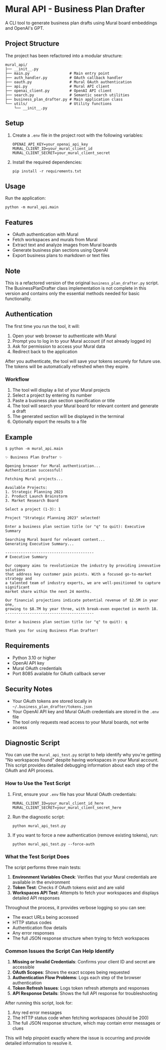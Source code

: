 # Mural API - Business Plan Drafter

A CLI tool to generate business plan drafts using Mural board embeddings and OpenAI's GPT.

## Project Structure

The project has been refactored into a modular structure:

```
mural_api/
├── __init__.py
├── main.py                  # Main entry point
├── auth_handler.py          # OAuth callback handler
├── oauth.py                 # Mural OAuth authentication
├── api.py                   # Mural API client
├── openai_client.py         # OpenAI API client
├── search.py                # Semantic search utilities
├── business_plan_drafter.py # Main application class
└── utils/                   # Utility functions
    └── __init__.py
```

## Setup

1. Create a `.env` file in the project root with the following variables:
   ```
   OPENAI_API_KEY=your_openai_api_key
   MURAL_CLIENT_ID=your_mural_client_id
   MURAL_CLIENT_SECRET=your_mural_client_secret
   ```

2. Install the required dependencies:
   ```
   pip install -r requirements.txt
   ```

## Usage

Run the application:
```
python -m mural_api.main
```

## Features

- OAuth authentication with Mural
- Fetch workspaces and murals from Mural
- Extract text and analyze images from Mural boards
- Generate business plan sections using OpenAI
- Export business plans to markdown or text files

## Note

This is a refactored version of the original `business_plan_drafter.py` script. The BusinessPlanDrafter class implementation is not complete in this version and contains only the essential methods needed for basic functionality.

## Authentication

The first time you run the tool, it will:
1. Open your web browser to authenticate with Mural
2. Prompt you to log in to your Mural account (if not already logged in)
3. Ask for permission to access your Mural data
4. Redirect back to the application

After you authenticate, the tool will save your tokens securely for future use. The tokens will be automatically refreshed when they expire.

### Workflow

1. The tool will display a list of your Mural projects
2. Select a project by entering its number
3. Paste a business plan section specification or title
4. The tool will search your Mural board for relevant content and generate a draft
5. The generated section will be displayed in the terminal
6. Optionally export the results to a file

## Example

```
$ python -m mural_api.main

✨ Business Plan Drafter ✨

Opening browser for Mural authentication...
Authentication successful!

Fetching Mural projects...

Available Projects:
1. Strategic Planning 2023
2. Product Launch Brainstorm
3. Market Research Board

Select a project (1-3): 1

Project "Strategic Planning 2023" selected!

Enter a business plan section title (or "q" to quit): Executive Summary

Searching Mural board for relevant content...
Generating Executive Summary...

----------------------------------------
# Executive Summary

Our company aims to revolutionize the industry by providing innovative solutions
that address key customer pain points. With a focused go-to-market strategy and
a talented team of industry experts, we are well-positioned to capture significant
market share within the next 24 months.

Our financial projections indicate potential revenue of $2.5M in year one,
growing to $8.7M by year three, with break-even expected in month 18.
----------------------------------------

Enter a business plan section title (or "q" to quit): q

Thank you for using Business Plan Drafter!
```

## Requirements

- Python 3.10 or higher
- OpenAI API key
- Mural OAuth credentials
- Port 8085 available for OAuth callback server

## Security Notes

- Your OAuth tokens are stored locally in `~/.business_plan_drafter/tokens.json`
- Your OpenAI API key and Mural OAuth credentials are stored in the `.env` file
- The tool only requests read access to your Mural boards, not write access 

## Diagnostic Script

You can use the `mural_api_test.py` script to help identify why you're getting "No workspaces found" despite having workspaces in your Mural account. This script provides detailed debugging information about each step of the OAuth and API process.

### How to Use the Test Script

1. First, ensure your `.env` file has your Mural OAuth credentials:
   ```
   MURAL_CLIENT_ID=your_mural_client_id_here
   MURAL_CLIENT_SECRET=your_mural_client_secret_here
   ```

2. Run the diagnostic script:
   ```
   python mural_api_test.py
   ```

3. If you want to force a new authentication (remove existing tokens), run:
   ```
   python mural_api_test.py --force-auth
   ```

### What the Test Script Does

The script performs three main tests:

1. **Environment Variables Check**: Verifies that your Mural credentials are available in the environment
2. **Token Test**: Checks if OAuth tokens exist and are valid
3. **Workspaces API Test**: Attempts to fetch your workspaces and displays detailed API responses

Throughout the process, it provides verbose logging so you can see:
- The exact URLs being accessed
- HTTP status codes
- Authentication flow details
- Any error responses
- The full JSON response structure when trying to fetch workspaces

### Common Issues the Script Can Help Identify

1. **Missing or Invalid Credentials**: Confirms your client ID and secret are accessible
2. **OAuth Scopes**: Shows the exact scopes being requested
3. **Authentication Flow Problems**: Logs each step of the browser authentication
4. **Token Refresh Issues**: Logs token refresh attempts and responses
5. **API Response Details**: Shows the full API response for troubleshooting

After running this script, look for:
1. Any red error messages
2. The HTTP status code when fetching workspaces (should be 200)
3. The full JSON response structure, which may contain error messages or clues

This will help pinpoint exactly where the issue is occurring and provide detailed information to resolve it. 
